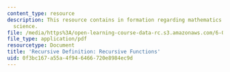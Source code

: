 ```yaml
---
content_type: resource
description: This resource contains in formation regarding mathematics for computer
  science.
file: /media/https%3A/open-learning-course-data-rc.s3.amazonaws.com/6-042j-mathematics-for-computer-science-spring-2015/0f3bc167a55a4f946466720e8984ec9d_MIT6_042JS16_RecursiveFunc.pdf
file_type: application/pdf
resourcetype: Document
title: 'Recursive Definition: Recursive Functions'
uid: 0f3bc167-a55a-4f94-6466-720e8984ec9d
---
```

